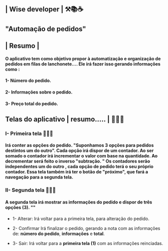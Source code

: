 
## | Wise developer | ⚒️📚☕

## "Automação de pedidos" 


## | Resumo | 
 #### O aplicativo tem como objetivo propor à automatização e organização de pedidos em filas de lanchonete.... Ele irá fazer isso gerando informações como : 
 #### 1- Número do pedido. 
 #### 2- Informações sobre o pedido.
 #### 3- Preço total do pedido. 
 


 ## Telas do aplicativo | resumo..... | 🧑🏽‍💻
 
 ### I- Primeira tela  🧑🏽‍🔧
 #### Irá conter as opções do pedido. "Suponhamos 3 opções para pedidos destintos um do outro". Cada opção irá dispor de um contador. Ao ser somado o contador irá incrementar o valor com base na quantidade. Ao decrementar será feito o inverso "subtração. " Os contadores serão independentes um do outro , cada opção de pedido terá o seu próprio contador. Essa tela também irá ter o botão de "próximo", que fará a navegação para a segunda tela.

 ### II- Segunda tela  🧑🏽‍🔧
 ####  A segunda tela irá mostrar as informações do pedido e dispor de três opções (3). ""
   * 1- Alterar: Irá voltar para a primeira tela, para alteração do pedido.

   * 2- Confirmar Irá finalizar o pedido, gerando a nota com as informações de: **número do pedido**, **informações** e **total**.

  * 3- Sair: Irá voltar para a **primeira tela (1)** com as informações reinciadas.      